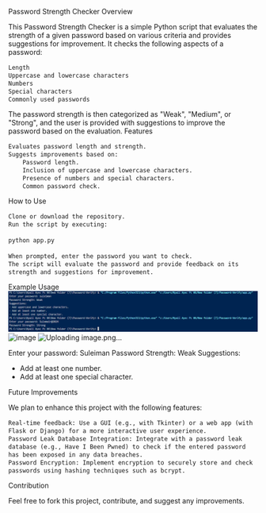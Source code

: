 Password Strength Checker
Overview

This Password Strength Checker is a simple Python script that evaluates the strength of a given password based on various criteria and provides suggestions for improvement. It checks the following aspects of a password:

    Length
    Uppercase and lowercase characters
    Numbers
    Special characters
    Commonly used passwords

The password strength is then categorized as "Weak", "Medium", or "Strong", and the user is provided with suggestions to improve the password based on the evaluation.
Features

    Evaluates password length and strength.
    Suggests improvements based on:
        Password length.
        Inclusion of uppercase and lowercase characters.
        Presence of numbers and special characters.
        Common password check.

How to Use

    Clone or download the repository.
    Run the script by executing:

    python app.py

    When prompted, enter the password you want to check.
    The script will evaluate the password and provide feedback on its strength and suggestions for improvement.

Example Usage
![alt text](image.png)
![image](https://github.com/user-attachments/assets/f093b505-8ee7-4273-9e51-acf956b3a09c)
![Uploading image.png…]()


Enter your password: Suleiman
Password Strength: Weak
Suggestions:
- Add at least one number.
- Add at least one special character.

Future Improvements

We plan to enhance this project with the following features:

    Real-time feedback: Use a GUI (e.g., with Tkinter) or a web app (with Flask or Django) for a more interactive user experience.
    Password Leak Database Integration: Integrate with a password leak database (e.g., Have I Been Pwned) to check if the entered password has been exposed in any data breaches.
    Password Encryption: Implement encryption to securely store and check passwords using hashing techniques such as bcrypt.

Contribution

Feel free to fork this project, contribute, and suggest any improvements.

